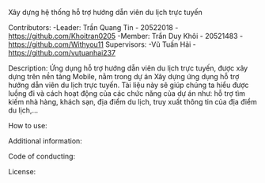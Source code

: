 Xây dựng hệ thống hỗ trợ hướng dẫn viên du lịch trực tuyến

Contributors:
 -Leader: Trần Quang Tin - 20522018 - https://github.com/Khoitran0205
 -Member: Trần Duy Khôi - 20521483 - https://github.com/Withyou11
Supervisors:
 -Vũ Tuấn Hải - https://github.com/vutuanhai237

Description: Ứng dụng hỗ trợ hướng dẫn viên du lịch trực tuyến, được xây dựng trên nền tảng Mobile, nằm trong dự án Xây dựng ứng dụng hỗ trợ hướng dẫn viên du lịch trực tuyến. Tài liệu này sẽ giúp chúng ta hiểu được luồng đi và cách hoạt động của các chức năng của dự án như: hỗ trợ tìm kiếm nhà hàng, khách sạn, địa điểm du lịch, truy xuất thông tin của địa điểm du lịch,...

How to use:

Additional information:

Code of conducting:

License:
